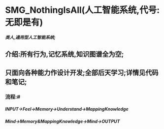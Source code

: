 # SMG_NothingIsAll(人工智能系统,代号:无即是有)

##### 类人,通用型人工智能系统;

## 介绍:所有行为,记忆系统,知识图谱全为空;
## 只面向各种能力作设计开发;全部后天学习;详情见代码和笔记;
### 流程:#
##### INPUT->Feel->Memory->Understand->MappingKnowledge
##### Mind->Memory&MappingKnowledge->Mind->OUTPUT

